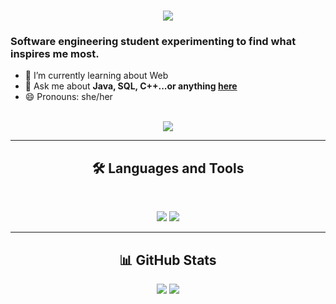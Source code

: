 <!--
**naiamartin/naiamartin** is a ✨ _special_ ✨ repository because its `README.md` (this file) appears on your GitHub profile.


Here are some ideas to get you started:

- 🔭 I’m currently working on ...
- 🌱 I’m currently learning ...
- 👯 I’m looking to collaborate on ...
- 🤔 I’m looking for help with ...
- 💬 Ask me about ...
- 📫 How to reach me: ...
- 😄 Pronouns: ...
- ⚡ Fun fact: ...
-->
<h1 align="center">
    <img src="https://readme-typing-svg.herokuapp.com/?font=Inter&size=48&center=true&vCenter=true&width=500&height=70&color=A259FF&duration=4000&lines=Hi:);+I'm+Naia+Martin!;" />
</h1>

### Software engineering student experimenting to find what inspires me most.
- 🌱 I’m currently learning about Web 
- 💬 Ask me about **Java, SQL, C++...or anything [here](https://github.com/naiamartin/naiamartin/issues)**
- 😄 Pronouns: she/her
   
<br>

<div align="center">
  <a href="mailto:naia.martin@opendeusto.es">
    <img src="https://img.shields.io/badge/Gmail-333333?style=for-the-badge&logo=gmail&logoColor=red" />
  </a>

<hr>

## 🛠️ Languages and Tools

<br>

<p align="center">
  <img src="https://skillicons.dev/icons?i=java,mongodb,sql,c,cpp,python" />
  <img src="https://skillicons.dev/icons?i=html,figma" />
</p>

<hr>

## 📊 GitHub Stats

<p align="center">
  <img src="https://github-readme-stats.vercel.app/api?username=naiamartin&show_icons=true&theme=radical" />
  <img src="https://github-readme-stats.vercel.app/api/top-langs/?username=naiamartin&layout=compact&theme=radical" />
</p>
